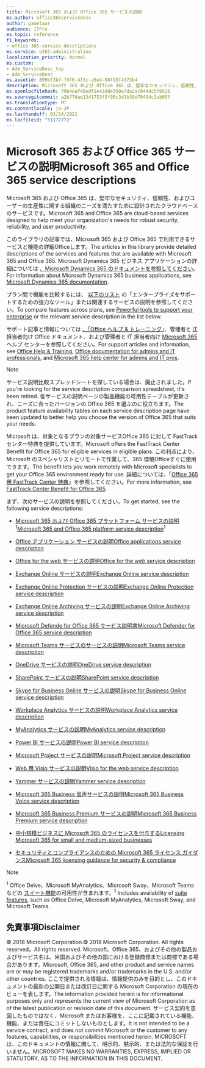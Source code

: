 ```yaml
---
title: Microsoft 365 および Office 365 サービスの説明
ms.author: office365servicedesc
author: pamelaar
audience: ITPro
ms.topic: reference
f1_keywords:
- office-365-service-descriptions
ms.service: o365-administration
localization_priority: Normal
ms.custom:
- Adm_ServiceDesc_top
- Adm_ServiceDesc
ms.assetid: 899bf3b7-f9f0-4f3c-a5e4-88f93f4373b4
description: Microsoft 365 および Office 365 は、堅牢なセキュリティ、信頼性、およびユーザーの生産性に関する組織のニーズを満たすために設計されたクラウドベースのサービスです。
ms.openlocfilehash: 79b4eaf46edf1e43d8e350e7da2ac044dc5f0526
ms.sourcegitcommit: a2b77dae1341753f5f98c3d3b39d70454c3ab05f
ms.translationtype: MT
ms.contentlocale: ja-JP
ms.lasthandoff: 03/24/2021
ms.locfileid: "51172772"
---
```

# <a name="microsoft-365-and-office-365-service-descriptions"></a><span data-ttu-id="0bfe5-103">Microsoft 365 および Office 365 サービスの説明</span><span class="sxs-lookup"><span data-stu-id="0bfe5-103">Microsoft 365 and Office 365 service descriptions</span></span> 

<span data-ttu-id="0bfe5-104">Microsoft 365 および Office 365 は、堅牢なセキュリティ、信頼性、およびユーザーの生産性に関する組織のニーズを満たすために設計されたクラウドベースのサービスです。</span><span class="sxs-lookup"><span data-stu-id="0bfe5-104">Microsoft 365 and Office 365 are cloud-based services designed to help meet your organization's needs for robust security, reliability, and user productivity.</span></span> 
  
<span data-ttu-id="0bfe5-105">このライブラリの記事では、Microsoft 365 および Office 365 で利用できるサービスと機能の詳細Officeします。</span><span class="sxs-lookup"><span data-stu-id="0bfe5-105">The articles in this library provide detailed descriptions of the services and features that are available with Microsoft 365 and Office 365.</span></span> <span data-ttu-id="0bfe5-106">Microsoft Dynamics 365 ビジネス アプリケーションの詳細については [、Microsoft Dynamics 365 のドキュメントを参照してください](/dynamics365/)。</span><span class="sxs-lookup"><span data-stu-id="0bfe5-106">For information about Microsoft Dynamics 365 business applications, see [Microsoft Dynamics 365 documentation](/dynamics365/).</span></span>

<span data-ttu-id="0bfe5-107">プラン間で機能を比較するには、 [以下のリスト](https://go.microsoft.com/fwlink/?LinkID=799177&amp;clcid=0x409) の「エンタープライズをサポートするための強力なツール」または関連するサービスの説明を参照してください。</span><span class="sxs-lookup"><span data-stu-id="0bfe5-107">To compare features across plans, see [Powerful tools to support your enterprise](https://go.microsoft.com/fwlink/?LinkID=799177&amp;clcid=0x409) or the relevant service description in the list below.</span></span> 
  
<span data-ttu-id="0bfe5-108">サポート記事と情報については [、「Office ヘルプ & トレーニング](https://support.office.com/)」、管理者と [IT](/office/)担当者向け Office ドキュメント、および管理者と IT 担当者向け [Microsoft 365](/microsoft-365/)ヘルプ センターを参照してください。</span><span class="sxs-lookup"><span data-stu-id="0bfe5-108">For support articles and information, see [Office Help & Training](https://support.office.com/), [Office documentation for admins and IT professionals](/office/), and [Microsoft 365 help center for admins and IT pros](/microsoft-365/).</span></span>
  
> [!NOTE]
> <span data-ttu-id="0bfe5-109">サービス説明比較スプレッドシートを探している場合は、廃止されました。</span><span class="sxs-lookup"><span data-stu-id="0bfe5-109">If you're looking for the service description comparison spreadsheet, it's been retired.</span></span> <span data-ttu-id="0bfe5-110">各サービスの説明ページの製品機能の可用性テーブルが更新され、ニーズに合ったバージョンの Office 365 を選ぶのに役立ちます。</span><span class="sxs-lookup"><span data-stu-id="0bfe5-110">The product feature availability tables on each service description page have been updated to better help you choose the version of Office 365 that suits your needs.</span></span> 
  
<span data-ttu-id="0bfe5-111">Microsoft は、対象となるプランの対象サービスOffice 365 に対して FastTrack センター特典を提供しています。</span><span class="sxs-lookup"><span data-stu-id="0bfe5-111">Microsoft offers the FastTrack Center Benefit for Office 365 for eligible services in eligible plans.</span></span> <span data-ttu-id="0bfe5-112">この利点により、Microsoft のスペシャリストとリモートで作業して、365 環境Officeすぐに使用できます。</span><span class="sxs-lookup"><span data-stu-id="0bfe5-112">The benefit lets you work remotely with Microsoft specialists to get your Office 365 environment ready for use.</span></span> <span data-ttu-id="0bfe5-113">詳細については、「[Office 365 用 FastTrack Center 特典](/fasttrack/O365-fasttrack-benefit-for-office-365)」を参照してください。</span><span class="sxs-lookup"><span data-stu-id="0bfe5-113">For more information, see [FastTrack Center Benefit for Office 365](/fasttrack/O365-fasttrack-benefit-for-office-365).</span></span>
  
<span data-ttu-id="0bfe5-114">まず、次のサービスの説明を参照してください。</span><span class="sxs-lookup"><span data-stu-id="0bfe5-114">To get started, see the following service descriptions:</span></span>
  
- <span data-ttu-id="0bfe5-115">[Microsoft 365 および Office 365 プラットフォーム サービスの説明](office-365-platform-service-description/office-365-platform-service-description.md)<sup>1</sup></span><span class="sxs-lookup"><span data-stu-id="0bfe5-115">[Microsoft 365 and Office 365 platform service description](office-365-platform-service-description/office-365-platform-service-description.md)<sup>1</sup></span></span>

- [<span data-ttu-id="0bfe5-116">Office アプリケーション サービスの説明</span><span class="sxs-lookup"><span data-stu-id="0bfe5-116">Office applications service description</span></span>](office-applications-service-description/office-applications-service-description.md)

- [<span data-ttu-id="0bfe5-117">Office for the web サービスの説明</span><span class="sxs-lookup"><span data-stu-id="0bfe5-117">Office for the web service description</span></span>](office-online-service-description/office-online-service-description.md)

- [<span data-ttu-id="0bfe5-118">Exchange Online サービスの説明</span><span class="sxs-lookup"><span data-stu-id="0bfe5-118">Exchange Online service description</span></span>](exchange-online-service-description/exchange-online-service-description.md)

- [<span data-ttu-id="0bfe5-119">Exchange Online Protection サービスの説明</span><span class="sxs-lookup"><span data-stu-id="0bfe5-119">Exchange Online Protection service description</span></span>](exchange-online-protection-service-description/exchange-online-protection-service-description.md)

- [<span data-ttu-id="0bfe5-120">Exchange Online Archiving サービスの説明</span><span class="sxs-lookup"><span data-stu-id="0bfe5-120">Exchange Online Archiving service description</span></span>](exchange-online-archiving-service-description/exchange-online-archiving-service-description.md)

- [<span data-ttu-id="0bfe5-121">Microsoft Defende for Office 365 サービス説明書</span><span class="sxs-lookup"><span data-stu-id="0bfe5-121">Microsoft Defender for Office 365 service description</span></span>](office-365-advanced-threat-protection-service-description.md)

- [<span data-ttu-id="0bfe5-122">Microsoft Teams サービスのサービスの説明</span><span class="sxs-lookup"><span data-stu-id="0bfe5-122">Microsoft Teams service description</span></span>](teams-service-description.md)

- [<span data-ttu-id="0bfe5-123">OneDrive サービスの説明</span><span class="sxs-lookup"><span data-stu-id="0bfe5-123">OneDrive service description</span></span>](onedrive-for-business-service-description.md)

- [<span data-ttu-id="0bfe5-124">SharePoint サービスの説明</span><span class="sxs-lookup"><span data-stu-id="0bfe5-124">SharePoint service description</span></span>](sharepoint-online-service-description/sharepoint-online-service-description.md)

- [<span data-ttu-id="0bfe5-125">Skype for Business Online サービスの説明</span><span class="sxs-lookup"><span data-stu-id="0bfe5-125">Skype for Business Online service description</span></span>](skype-for-business-online-service-description/skype-for-business-online-service-description.md)

- [<span data-ttu-id="0bfe5-126">Workplace Analytics サービスの説明</span><span class="sxs-lookup"><span data-stu-id="0bfe5-126">Workplace Analytics service description</span></span>](workplace-analytics-service-description.md)

- [<span data-ttu-id="0bfe5-127">MyAnalytics サービスの説明</span><span class="sxs-lookup"><span data-stu-id="0bfe5-127">MyAnalytics service description</span></span>](mya-service-description.md)

- [<span data-ttu-id="0bfe5-128">Power BI サービスの説明</span><span class="sxs-lookup"><span data-stu-id="0bfe5-128">Power BI service description</span></span>](power-bi-service-description.md)

- [<span data-ttu-id="0bfe5-129">Microsoft Project サービスの説明</span><span class="sxs-lookup"><span data-stu-id="0bfe5-129">Microsoft Project service description</span></span>](project-online-service-description/project-online-service-description.md)

- [<span data-ttu-id="0bfe5-130">Web 用 Visio サービスの説明</span><span class="sxs-lookup"><span data-stu-id="0bfe5-130">Visio for the web service description</span></span>](visio-online-service-description/visio-online-service-description.md)

- [<span data-ttu-id="0bfe5-131">Yammer サービスの説明</span><span class="sxs-lookup"><span data-stu-id="0bfe5-131">Yammer service description</span></span>](yammer-service-description/yammer-service-description.md)

- [<span data-ttu-id="0bfe5-132">Microsoft 365 Business 音声サービスの説明</span><span class="sxs-lookup"><span data-stu-id="0bfe5-132">Microsoft 365 Business Voice service description</span></span>](microsoft-365-business-voice-service-description.md)

- [<span data-ttu-id="0bfe5-133">Microsoft 365 Business Premium サービスの説明</span><span class="sxs-lookup"><span data-stu-id="0bfe5-133">Microsoft 365 Business Premium service description</span></span>](microsoft-365-service-descriptions/microsoft-365-business-service-description.md)

- [<span data-ttu-id="0bfe5-134">中小規模ビジネスに Microsoft 365 のライセンスを付与する</span><span class="sxs-lookup"><span data-stu-id="0bfe5-134">Licensing Microsoft 365 for small and medium-sized businesses</span></span>](microsoft-365-service-descriptions/licensing-microsoft-365-in-smb.md)

- [<span data-ttu-id="0bfe5-135">セキュリティとコンプライアンスのための Microsoft 365 ライセンス ガイダンス</span><span class="sxs-lookup"><span data-stu-id="0bfe5-135">Microsoft 365 licensing guidance for security & compliance</span></span>](microsoft-365-service-descriptions/microsoft-365-tenantlevel-services-licensing-guidance/microsoft-365-security-compliance-licensing-guidance.md)


> [!NOTE]
> <span data-ttu-id="0bfe5-136"><sup>1</sup> Office Delve、Microsoft MyAnalytics、Microsoft Sway、Microsoft Teams などの [スイート機能](./office-365-platform-service-description/office-365-suite-features.md)の可用性が含まれます。</span><span class="sxs-lookup"><span data-stu-id="0bfe5-136"><sup>1</sup> Includes availability of [suite features](./office-365-platform-service-description/office-365-suite-features.md), such as Office Delve, Microsoft MyAnalytics, Microsoft Sway, and Microsoft Teams.</span></span>
  
## <a name="disclaimer"></a><span data-ttu-id="0bfe5-137">免責事項</span><span class="sxs-lookup"><span data-stu-id="0bfe5-137">Disclaimer</span></span>

<span data-ttu-id="0bfe5-138">&copy; 2018 Microsoft Corporation.</span><span class="sxs-lookup"><span data-stu-id="0bfe5-138">&copy; 2018 Microsoft Corporation.</span></span> <span data-ttu-id="0bfe5-139">All rights reserved。</span><span class="sxs-lookup"><span data-stu-id="0bfe5-139">All rights reserved.</span></span> <span data-ttu-id="0bfe5-140">Microsoft、Office 365、およびその他の製品およびサービス名は、米国およびその他の国における登録商標または商標である場合があります。</span><span class="sxs-lookup"><span data-stu-id="0bfe5-140">Microsoft, Office 365, and other product and service names are or may be registered trademarks and/or trademarks in the U.S. and/or other countries.</span></span> <span data-ttu-id="0bfe5-141">ここで提供される情報は、情報提供のみを目的とし、このドキュメントの最新の公開日または改訂日に関する Microsoft Corporation の現在のビューを表します。</span><span class="sxs-lookup"><span data-stu-id="0bfe5-141">The information provided herein is for informational purposes only and represents the current view of Microsoft Corporation as of the latest publication or revision date of this document.</span></span> <span data-ttu-id="0bfe5-142">サービス契約を意図したものではなく、Microsoft またはお客様を、ここに記載されている機能、機能、または責任にコミットしないものとします。</span><span class="sxs-lookup"><span data-stu-id="0bfe5-142">It is not intended to be a service contract, and does not commit Microsoft or the customer to any features, capabilities, or responsibilities mentioned herein.</span></span> <span data-ttu-id="0bfe5-143">MICROSOFT は、このドキュメントの情報に関して、明示的、黙示的、または法的な保証を行いません。</span><span class="sxs-lookup"><span data-stu-id="0bfe5-143">MICROSOFT MAKES NO WARRANTIES, EXPRESS, IMPLIED OR STATUTORY, AS TO THE INFORMATION IN THIS DOCUMENT.</span></span>
